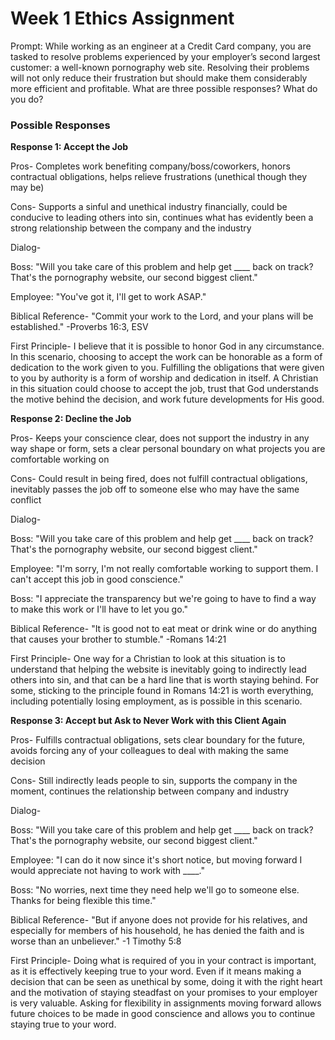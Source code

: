 # Week 1 Ethics Assignment

Prompt: While working as an engineer at a Credit Card company, you are tasked to resolve problems experienced by your employer’s second largest customer: a well-known pornography web site. Resolving their problems will not only reduce their frustration but should make them considerably more efficient and profitable. What are three possible responses? What do you do?

### Possible Responses

<b>Response 1: Accept the Job</b>

Pros- Completes work benefiting company/boss/coworkers, honors contractual obligations, helps relieve frustrations (unethical though they may be)

Cons- Supports a sinful and unethical industry financially, could be conducive to leading others into sin, continues what has evidently been a strong relationship between the company and the industry

Dialog- 

Boss: "Will you take care of this problem and help get ____ back on track? That's the pornography website, our second biggest client."

Employee: "You've got it, I'll get to work ASAP."

Biblical Reference- "Commit your work to the Lord, and your plans will be established." -Proverbs 16:3, ESV

First Principle- I believe that it is possible to honor God in any circumstance. In this scenario, choosing to accept the work can be honorable as a form of dedication to the work given to you. Fulfilling the obligations that were given to you by authority is a form of worship and dedication in itself. A Christian in this situation could choose to accept the job, trust that God understands the motive behind the decision, and work future developments for His good.

<b>Response 2: Decline the Job</b>

Pros- Keeps your conscience clear, does not support the industry in any way shape or form, sets a clear personal boundary on what projects you are comfortable working on

Cons- Could result in being fired, does not fulfill contractual obligations, inevitably passes the job off to someone else who may have the same conflict

Dialog-

Boss: "Will you take care of this problem and help get ____ back on track? That's the pornography website, our second biggest client."

Employee: "I'm sorry, I'm not really comfortable working to support them. I can't accept this job in good conscience."

Boss: "I appreciate the transparency but we're going to have to find a way to make this work or I'll have to let you go."

Biblical Reference- "It is good not to eat meat or drink wine or do anything that causes your brother to stumble." -Romans 14:21

First Principle- One way for a Christian to look at this situation is to understand that helping the website is inevitably going to indirectly lead others into sin, and that can be a hard line that is worth staying behind. For some, sticking to the principle found in Romans 14:21 is worth everything, including potentially losing employment, as is possible in this scenario.

<b>Response 3: Accept but Ask to Never Work with this Client Again</b>

Pros- Fulfills contractual obligations, sets clear boundary for the future, avoids forcing any of your colleagues to deal with making the same decision

Cons- Still indirectly leads people to sin, supports the company in the moment, continues the relationship between company and industry

Dialog-

Boss: "Will you take care of this problem and help get ____ back on track? That's the pornography website, our second biggest client."

Employee: "I can do it now since it's short notice, but moving forward I would appreciate not having to work with ____."

Boss: "No worries, next time they need help we'll go to someone else. Thanks for being flexible this time."

Biblical Reference- "But if anyone does not provide for his relatives, and especially for members of his household, he has denied the faith and is worse than an unbeliever." -1 Timothy 5:8

First Principle- Doing what is required of you in your contract is important, as it is effectively keeping true to your word. Even if it means making a decision that can be seen as unethical by some, doing it with the right heart and the motivation of staying steadfast on your promises to your employer is very valuable. Asking for flexibility in assignments moving forward allows future choices to be made in good conscience and allows you to continue staying true to your word.
